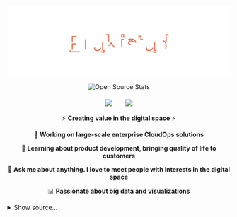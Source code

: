 <!-- contents of title.svg is from github.com/aeneasr/aeneasr -->
![BraKistad](title.svg)

<div align="center">
    <img src="https://img.shields.io/badge/Open%20Source%20Stats-blueviolet?style=for-the-badge&logo=github" alt="Open Source Stats" />
</div>

<div align="center" style="display: flex; justify-content: center; gap: 30px; margin-top: 20px;">
    <div> 
        <img 
            width="350px" 
            src="https://github-readme-stats.vercel.app/api/top-langs/?username=brakistad&layout=compact&count_weight=0.5&size_weight=0.5&langs_count=9&theme=radical"
        />
    </div>
    <div>
        <img 
            width="450px" 
            src="https://github-readme-stats.vercel.app/api?username=brakistad&show_icons=true&include_all_commits=true&count_private=true&&hide=issues&theme=radical"
        />
    </div>
</div>

<div align="center">
    
⚡ **Creating value in the digital space** ⚡
    
🚀 **Working on large-scale enterprise CloudOps solutions**
    
🎯 **Learning about product development, bringing quality of life to customers**
    
💬 **Ask me about anything. I love to meet people with interests in the digital space**
    
📊 **Passionate about big data and visualizations**
    
</div>

<details>
  <summary>
          Show source...
  </summary>

```bash
cd ~/mind/core/values/
conn_str=$(grep "conn_str" config.env | cut -d '=' -f2)
if [ -z "$conn_str" ]; then
  echo "No VALUES, RUN!"
else
  psql "$conn_str" -c "SELECT * FROM shared_values ORDER BY created_at DESC LIMIT 5;"
fi
```

</details>

